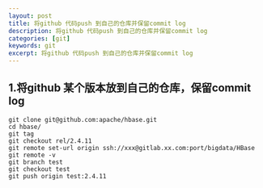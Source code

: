 ```yaml
---
layout: post
title: 将github 代码push 到自己的仓库并保留commit log
description: 将github 代码push 到自己的仓库并保留commit log
categories: [git]
keywords: git
excerpt: 将github 代码push 到自己的仓库并保留commit log
---
```




## 1.将github 某个版本放到自己的仓库，保留commit log



```
git clone git@github.com:apache/hbase.git
cd hbase/
git tag
git checkout rel/2.4.11
git remote set-url origin ssh://xxx@gitlab.xx.com:port/bigdata/HBase
git remote -v
git branch test
git checkout test
git push origin test:2.4.11

 ```
